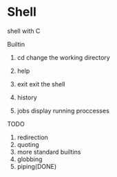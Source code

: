 # Shell
shell with C

Builtin
1. cd
	change the working directory
2. help
	
3. exit
	exit the shell
4. history

4. jobs
	display running proccesses

TODO
1. redirection
2. quoting
3. more standard builtins
4. globbing
5. piping(DONE)
